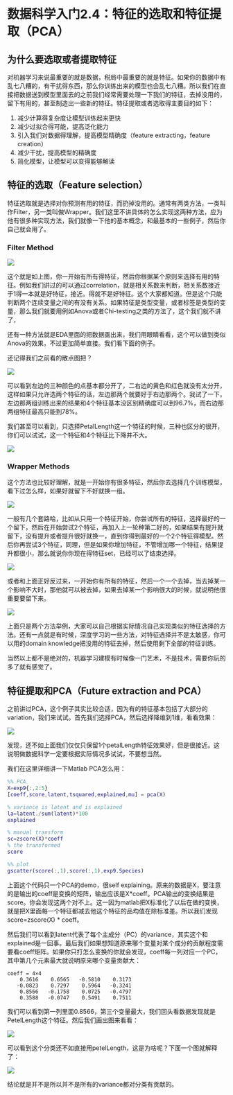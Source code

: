 #  数据科学入门2.4：特征的选取和特征提取（PCA）

## 为什么要选取或者提取特征

对机器学习来说最重要的就是数据，税局中最重要的就是特征。如果你的数据中有乱七八糟的，有干扰得东西，那么你训练出来的模型也会乱七八糟。所以我们在直接把数据送到模型里面去的之前我们经常需要处理一下我们的特征，去掉没用的，留下有用的，甚至制造出一些新的特征。特征提取或者选取得主要目的如下：

1. 减少计算得复杂度让模型训练起来更快
2. 减少过拟合得可能，提高泛化能力
3. 引入我们对数据得理解，提高模型精确度（feature extracting，feature creation）
4. 减少干扰，提高模型的精确度
5. 简化模型，让模型可以变得能够解读

## 特征的选取（Feature selection）

特征选取就是选择对你预测有用的特征，而扔掉没用的。通常有两类方法，一类叫作Filter，另一类叫做Wrapper。我们这里不讲具体的怎么实现这两种方法，应为他有很多种实现方法，我们就像一下他的基本概念，和最基本的一些例子，然后你自己就会用了。

### Filter Method

![](2020-04-03-01-01-19.png)

这个就是如上图，你一开始有所有得特征，然后你根据某个原则来选择有用的特征。例如我们讲过的可以通过correlation，就是相关系数来判断，相关系数接近于1得一本就是好特征，接近。得就不是好特征。这个大家都知道。但是这个只能判断两个连续变量之间的有没有关系。如果特征是类型变量，或者标签是类型的变量，那么我们就要用例如Anova或者Chi-testing之类的方法了，这个我们就不讲了，

还有一种方法就是EDA里面的把数据画出来，我们用眼睛看看，这个可以做到类似Anova的效果，不过更加简单直接。我们看下面的例子。

还记得我们之前看的散点图把？

![](2020-03-04-15-04-13.png)

可以看到左边的三种颜色的点基本都分开了，二右边的黄色和红色就没有太分开，这样如果只允许选两个特征的话，左边那两个就要好于右边那两个。我试了一下，左边那两组训练出来的结果和4个特征基本没区别精确度可以到96.7%，而右边那两组特征最高只能到78%。

我们甚至可以看到，只选择PetalLength这一个特征的时候，三种也区分的很开，你们可以试试，这一个特征和4个特征比下降并不大。

![](2020-03-04-15-09-34.png)

### Wrapper Methods

这个方法也比较好理解，就是一开始你有很多特征，然后你去选择几个训练模型，看下过怎么样，如果好就留下不好就换一组。

![](2020-04-03-13-52-59.png)

一般有几个套路哈，比如从只用一个特征开始，你尝试所有的特征，选择最好的一个留下，然后在开始尝试2个特征，再加入上一轮种第二好的，如果结果有提升就留下，没有提升或者提升很好就换一，直到你得到最好的一个2个特征得模型。然后你再尝试3个特征，同理，但是如果你增加特征，不管增加哪一个特征，结果提升都很小，那么就说你你现在得特征set，已经可以了结束选择。

![](2020-04-03-13-51-48.png)

或者和上面正好反过来，一开始你有所有的特征，然后一个一个去掉，当去掉某一个影响不大时，那他就可以被去掉，如果去掉某一个影响很大的时候，就说明他很重要要留下来。

![](2020-04-03-13-51-57.png)

上面只是两个方法举例，大家可以自己根据实际情况自己实现类似的特征选择的方法。还有一点就是有时候，深度学习的一些方法，对特征选择并不是太敏感，你可以用的domain knowledge把没用的特征去掉，然后使用剩下全部的特征训练。

当然以上都不是绝对的，机器学习建模有时候像一门艺术，不是技术，需要你玩的多了就有感觉了。

## 特征提取和PCA（Future extraction and PCA）

之前讲过PCA，这个例子其实比较合适，因为有的特征基本包括了大部分的variation，我们来试试。首先我们选择PCA，然后选择降维到1维，看看效果：

![](2020-03-04-15-11-58.png)

发现，还不如上面我们仅仅只保留1个petalLength特征效果好，但是很接近。这说明做数据科学一定要根据实际情况多试试，不要想当然。

我们在这里详细讲一下Matlab PCA怎么用：

```matlab
%% PCA
X=exp9{:,2:5}
[coeff,score,latent,tsquared,explained,mu] = pca(X)

% variance is latent and is explained
la=latent./sum(latent)*100
explained

% manual transform
sc=zscore(X)*coeff
% the transformed
score

%% plot
gscatter(score(:,1),score(:,1),exp9.Species)
```

上面这个代码只一个PCA的demo，很self explaining。原来的数据是X，要注意的是输出的coeff是变换的矩阵，输出应该是X*coeff。PCA输出的变换结果是score。你会发现这两个对不上。这一因为matlab把X标准化了以后在做的变换，就是把X里面每一个特征都减去他这个特征的品均值在除标准差。所以我们发现 score=zscore(X) * coeff。

然后我们可以看到latent代表了每个主成分（PC）的variance，其实这个和explained是一回事。最后我们如果想知道原来哪个变量对某个成分的贡献程度需要看coeff矩阵。如果你只打怎么变换的你就会发现，coeff每一列对应一个PC，其中第几个元素最大就说明原来哪个变量贡献大：

```
coeff = 4×4    
    0.3616    0.6565   -0.5810    0.3173
   -0.0823    0.7297    0.5964   -0.3241
    0.8566   -0.1758    0.0725   -0.4797
    0.3588   -0.0747    0.5491    0.7511
```

我们可以看到第一列里面0.8566，第三个变量最大，我们回头看数据发现就是PetelLength这个特征。然后我们画出图来看看：

![](2020-03-04-16-08-51.png)

可以看到这个分类还不如直接用petelLength，这是为啥呢？下面一个图就解释了：

![](2020-03-04-16-12-23.png)

结论就是并不是所以并不是所有的variance都对分类有贡献的。